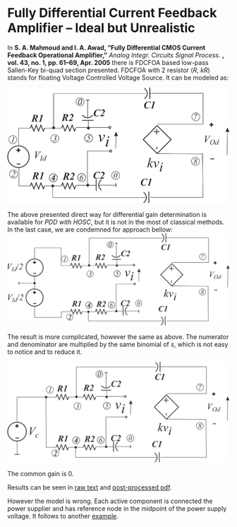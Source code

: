 # Fully Differential Current Feedback Amplifier – Ideal but Unrealistic 

In **S. A. Mahmoud and I. A. Awad, “Fully Differential CMOS Current Feedback Operational Amplifier,”** *Analog Integr. Circuits Signal Process.* **, vol. 43, no. 1, pp. 61–69, Apr. 2005** there is FDCFOA based low-pass Sallen-Key bi-quad section presented. FDCFOA with 2 resistor (*R*, *kR*) stands for floating Voltage Controlled Voltage Source. It can be modeled as:

![K_u1](FDCFOA_Float_K_u1.svg)

The above presented direct way for differential gain determination is available for *PDD with HOSC*, but it is not in the most of classical methods. In the last case, we are condemned for approach bellow:
![K_u2](FDCFOA_Float_K_u2.svg)

The result is more complicated, however the same as above. The numerator and denominator are multiplied by the same binomial of *s*, which is not easy to notice and to reduce it.

![K_uc](FDCFOA_Float_K_uc.svg)

The common gain is 0. 

Results can be seen in [raw text](Models.txt) and [post-processed pdf](Models.pdf).

However the model is wrong. Each active component is connected the power supplier and has reference node in the midpoint of the power supply voltage. It follows to another [example](../07.%20SimplySKFloatingFilterUnPropGnd/).